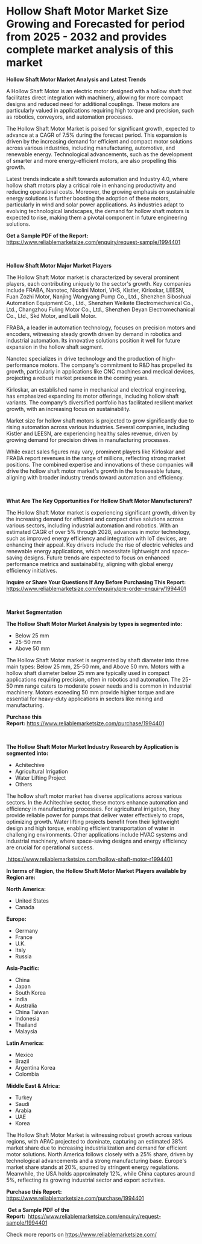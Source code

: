 <p><h1>Hollow Shaft Motor Market Size Growing and Forecasted for period from 2025 - 2032 and provides complete market analysis of this market</h1></p><p><strong>Hollow Shaft Motor Market Analysis and Latest Trends</strong></p>
<p><p>A Hollow Shaft Motor is an electric motor designed with a hollow shaft that facilitates direct integration with machinery, allowing for more compact designs and reduced need for additional couplings. These motors are particularly valued in applications requiring high torque and precision, such as robotics, conveyors, and automation processes.</p><p>The Hollow Shaft Motor Market is poised for significant growth, expected to advance at a CAGR of 7.5% during the forecast period. This expansion is driven by the increasing demand for efficient and compact motor solutions across various industries, including manufacturing, automotive, and renewable energy. Technological advancements, such as the development of smarter and more energy-efficient motors, are also propelling this growth. </p><p>Latest trends indicate a shift towards automation and Industry 4.0, where hollow shaft motors play a critical role in enhancing productivity and reducing operational costs. Moreover, the growing emphasis on sustainable energy solutions is further boosting the adoption of these motors, particularly in wind and solar power applications. As industries adapt to evolving technological landscapes, the demand for hollow shaft motors is expected to rise, making them a pivotal component in future engineering solutions.</p></p>
<p><strong>Get a Sample PDF of the Report:&nbsp;</strong> <a href="https://www.reliablemarketsize.com/enquiry/request-sample/1994401?utm_campaign=3114&utm_medium=2&utm_source=Github&utm_content=ia&utm_term=10042025&utm_id=hollow-shaft-motor">https://www.reliablemarketsize.com/enquiry/request-sample/1994401</a></p>
<p>&nbsp;</p>
<p><strong>Hollow Shaft Motor Major Market Players</strong></p>
<p><p>The Hollow Shaft Motor market is characterized by several prominent players, each contributing uniquely to the sector's growth. Key companies include FRABA, Nanotec, Nicolini Motori, VHS, Kistler, Kirloskar, LEESN, Fuan Zozhi Motor, Nanjing Wangyang Pump Co., Ltd., Shenzhen Siboshuai Automation Equipment Co., Ltd., Shenzhen Weikete Electromechanical Co., Ltd., Changzhou Fuling Motor Co., Ltd., Shenzhen Deyan Electromechanical Co., Ltd., Skd Motor, and Leili Motor.</p><p>FRABA, a leader in automation technology, focuses on precision motors and encoders, witnessing steady growth driven by demand in robotics and industrial automation. Its innovative solutions position it well for future expansion in the hollow shaft segment.</p><p>Nanotec specializes in drive technology and the production of high-performance motors. The company's commitment to R&D has propelled its growth, particularly in applications like CNC machines and medical devices, projecting a robust market presence in the coming years.</p><p>Kirloskar, an established name in mechanical and electrical engineering, has emphasized expanding its motor offerings, including hollow shaft variants. The company’s diversified portfolio has facilitated resilient market growth, with an increasing focus on sustainability.</p><p>Market size for hollow shaft motors is projected to grow significantly due to rising automation across various industries. Several companies, including Kistler and LEESN, are experiencing healthy sales revenue, driven by growing demand for precision drives in manufacturing processes.</p><p>While exact sales figures may vary, prominent players like Kirloskar and FRABA report revenues in the range of millions, reflecting strong market positions. The combined expertise and innovations of these companies will drive the hollow shaft motor market's growth in the foreseeable future, aligning with broader industry trends toward automation and efficiency.</p></p>
<p>&nbsp;</p>
<p><strong>What Are The Key Opportunities For Hollow Shaft Motor Manufacturers?</strong></p>
<p><p>The Hollow Shaft Motor market is experiencing significant growth, driven by the increasing demand for efficient and compact drive solutions across various sectors, including industrial automation and robotics. With an estimated CAGR of over 5% through 2028, advances in motor technology, such as improved energy efficiency and integration with IoT devices, are enhancing their appeal. Key drivers include the rise of electric vehicles and renewable energy applications, which necessitate lightweight and space-saving designs. Future trends are expected to focus on enhanced performance metrics and sustainability, aligning with global energy efficiency initiatives.</p></p>
<p><strong>Inquire or Share Your Questions If Any Before Purchasing This Report:</strong> <a href="https://www.reliablemarketsize.com/enquiry/pre-order-enquiry/1994401?utm_campaign=3114&utm_medium=2&utm_source=Github&utm_content=ia&utm_term=10042025&utm_id=hollow-shaft-motor">https://www.reliablemarketsize.com/enquiry/pre-order-enquiry/1994401</a></p>
<p>&nbsp;</p>
<p><strong>Market Segmentation</strong></p>
<p><strong>The Hollow Shaft Motor Market Analysis by types is segmented into:</strong></p>
<p><ul><li>Below 25 mm</li><li>25-50 mm</li><li>Above 50 mm</li></ul></p>
<p><p>The Hollow Shaft Motor market is segmented by shaft diameter into three main types: Below 25 mm, 25-50 mm, and Above 50 mm. Motors with a hollow shaft diameter below 25 mm are typically used in compact applications requiring precision, often in robotics and automation. The 25-50 mm range caters to moderate power needs and is common in industrial machinery. Motors exceeding 50 mm provide higher torque and are essential for heavy-duty applications in sectors like mining and manufacturing.</p></p>
<p><strong>Purchase this Report:&nbsp;</strong><a href="https://www.reliablemarketsize.com/purchase/1994401?utm_campaign=3114&utm_medium=2&utm_source=Github&utm_content=ia&utm_term=10042025&utm_id=hollow-shaft-motor">https://www.reliablemarketsize.com/purchase/1994401</a></p>
<p>&nbsp;</p>
<p><strong>The Hollow Shaft Motor Market Industry Research by Application is segmented into:</strong></p>
<p><ul><li>Achitechive</li><li>Agricultural Irrigation</li><li>Water Lifting Project</li><li>Others</li></ul></p>
<p><p>The hollow shaft motor market has diverse applications across various sectors. In the Achitechive sector, these motors enhance automation and efficiency in manufacturing processes. For agricultural irrigation, they provide reliable power for pumps that deliver water effectively to crops, optimizing growth. Water lifting projects benefit from their lightweight design and high torque, enabling efficient transportation of water in challenging environments. Other applications include HVAC systems and industrial machinery, where space-saving designs and energy efficiency are crucial for operational success.</p></p>
<p><a href="https://www.reliablemarketsize.com/hollow-shaft-motor-r1994401?utm_campaign=3114&utm_medium=2&utm_source=Github&utm_content=ia&utm_term=10042025&utm_id=hollow-shaft-motor">&nbsp;https://www.reliablemarketsize.com/hollow-shaft-motor-r1994401</a></p>
<p><strong>In terms of Region, the Hollow Shaft Motor Market Players available by Region are:</strong></p>
<p>
    <p> <strong> North America: </strong>
        <ul>
            <li>United States</li>
            <li>Canada</li>
        </ul>
        </p> 
    <p> <strong> Europe: </strong>
        <ul>
            <li>Germany</li>
            <li>France</li>
            <li>U.K.</li>
            <li>Italy</li>
            <li>Russia</li>
        </ul>
        </p> 
    <p> <strong> Asia-Pacific: </strong>
        <ul>
            <li>China</li>
            <li>Japan</li>
            <li>South Korea</li>
            <li>India</li>
            <li>Australia</li>
            <li>China Taiwan</li>
            <li>Indonesia</li>
            <li>Thailand</li>
            <li>Malaysia</li>
        </ul>
        </p> 
    <p> <strong> Latin America: </strong>
        <ul>
            <li>Mexico</li>
            <li>Brazil</li>
            <li>Argentina Korea</li>
            <li>Colombia</li>
        </ul>
        </p> 
    <p> <strong> Middle East & Africa: </strong>
        <ul>
            <li>Turkey</li>
            <li>Saudi</li>
            <li>Arabia</li>
            <li>UAE</li>
            <li>Korea</li>
        </ul>
    </p>
    </p>
<p><p>The Hollow Shaft Motor Market is witnessing robust growth across various regions, with APAC projected to dominate, capturing an estimated 38% market share due to increasing industrialization and demand for efficient motor solutions. North America follows closely with a 25% share, driven by technological advancements and a strong manufacturing base. Europe's market share stands at 20%, spurred by stringent energy regulations. Meanwhile, the USA holds approximately 12%, while China captures around 5%, reflecting its growing industrial sector and export activities.</p></p>
<p><strong>Purchase this Report: </strong><a href="https://www.reliablemarketsize.com/purchase/1994401?utm_campaign=3114&utm_medium=2&utm_source=Github&utm_content=ia&utm_term=10042025&utm_id=hollow-shaft-motor">https://www.reliablemarketsize.com/purchase/1994401</a></p>
<p>&nbsp;<strong>Get a Sample PDF of the Report:&nbsp;&nbsp;</strong><a href="https://www.reliablemarketsize.com/enquiry/request-sample/1994401?utm_campaign=3114&utm_medium=2&utm_source=Github&utm_content=ia&utm_term=10042025&utm_id=hollow-shaft-motor">https://www.reliablemarketsize.com/enquiry/request-sample/1994401</a></p>
<p><strong></strong></p>
<p>Check more reports on <a href="https://www.reliablemarketsize.com/?utm_campaign=3114&utm_medium=2&utm_source=Github&utm_content=ia&utm_term=10042025&utm_id=hollow-shaft-motor">https://www.reliablemarketsize.com/</a></p>